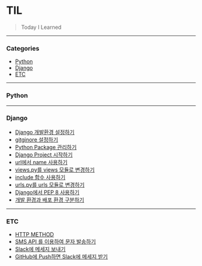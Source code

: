 # TIL

> Today I Learned

---

### Categories

* [Python](#python)
* [Django](#django)
* [ETC](#etc)

---

### Python 


---

### Django

- [Django 개발환경 설정하기](django/set_django_environment.md)
- [gitginore 설정하기](django/set_gitignore.md)
- [Python Package 관리하기](django/manage_packages.md)
- [Django Project 시작하기](django/start_django_project.md)
- [url에서 name 사용하기](django/use_name_in_url.md)
- [views.py를 views 모듈로 변경하기](django/change_views_file_to_views_module.md)
- [include 함수 사용하기](django/use_include_function.md)
- [urls.py를 urls 모듈로 변경하기](django/change_urls_file_to_urls_module.md)
- [Django에서 PEP 8 사용하기](django/use_pep8_in_django.md)
- [개발 환경과 배포 환경 구분하기
](django/seperate_develop_and_production_settings.md)

---

### ETC 

- [HTTP METHOD](etc/http_method.md)
- [SMS API 를 이용하여 문자 발송하기](etc/use_sms_api.md)
- [Slack에 메세지 보내기](etc/send_message_to_slack.md)
- [GitHub에 Push하면 Slack에 메세지 받기](etc/use_github_with_slack.md)
